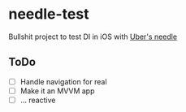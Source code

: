# needle-test

Bullshit project to test DI in iOS with [Uber's needle](https://github.com/uber/needle)

## ToDo

- [ ] Handle navigation for real
- [ ] Make it an MVVM app
- [ ] ... reactive
